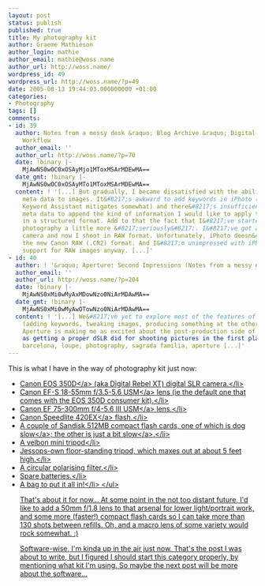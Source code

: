 ```yaml
---
layout: post
status: publish
published: true
title: My photography kit
author: Graeme Mathieson
author_login: mathie
author_email: mathie@woss.name
author_url: http://woss.name/
wordpress_id: 49
wordpress_url: http://woss.name/?p=49
date: 2005-08-13 19:44:03.000000000 +01:00
categories:
- Photography
tags: []
comments:
- id: 39
  author: Notes from a messy desk &raquo; Blog Archive &raquo; Digital Photography
    Workflow
  author_email: ''
  author_url: http://woss.name/?p=70
  date: !binary |-
    MjAwNS0wOC0xOSAyMjo1MToxMSArMDEwMA==
  date_gmt: !binary |-
    MjAwNS0wOC0xOSAyMTo1MToxMSArMDEwMA==
  content: ! '[...] But gradually, I became dissatisfied with the ability to attach
    meta data to images. It&#8217;s awkward to add keywords in iPhoto (something which
    Keyword Assistant mitigates somewhat) and there&#8217;s insufficient access to
    meta data to append the kind of information I would like to apply to my images
    in a structured format. Add to that the fact that I&#8217;ve started to take my
    photography a little more &#8217;seriously&#8217;. I&#8217;ve got a shiny new
    camera and now I shoot in RAW format. Unfortunately, iPhoto doesn&#8217;t support
    the new Canon RAW (.CR2) format. And I&#8217;m unimpressed with iPhoto&#8217;s
    support for RAW images anyway. [...]'
- id: 40
  author: ! '&raquo; Aperture: Second Impressions (Notes from a messy desk)'
  author_email: ''
  author_url: http://woss.name/?p=204
  date: !binary |-
    MjAwNS0xMi0wMyAxMDowNzo0NiArMDAwMA==
  date_gmt: !binary |-
    MjAwNS0xMi0wMyAwOTowNzo0NiArMDAwMA==
  content: ! '[...] We&#8217;ve yet to explore most of the features of the workflow
    (adding keywords, tweaking images, producing something at the other end), but
    Aperture is making me as excited about the post-production side of photography
    as getting a proper dSLR did for shooting pictures in the first place!  tags:
    barcelona, loupe, photography, sagrada familia, aperture [...]'
---
```

This is what I have in the way of photography kit just now:

<ul>
  <li><a href="http:&#47;&#47;www.canon.co.uk&#47;for_home&#47;product_finder&#47;cameras&#47;digital_slr&#47;eos_350d&#47;index.asp">Canon EOS 350D<&#47;a> (aka Digital Rebel XT) digital SLR camera.<&#47;li>
  <li>Canon <a href="http:&#47;&#47;www.canon.co.uk&#47;for_home&#47;product_finder&#47;cameras&#47;ef_lenses&#47;zoom_lenses&#47;ef-s_18-55mm_f-3.5-5.6&#47;index.asp">EF-S 18-55mm f&#47;3.5-5.6 USM<&#47;a> lens (ie the default one that comes with the EOS 350D consumer kit).<&#47;li>
  <li>Canon <a href="http:&#47;&#47;www.canon.co.uk&#47;for_home&#47;product_finder&#47;cameras&#47;ef_lenses&#47;zoom_lenses&#47;ef_75300mm_f456iii_usm&#47;index.asp">EF 75-300mm f&#47;4-5.6 III USM<&#47;a> lens.<&#47;li>
  <li>Canon <a href="http:&#47;&#47;consumer.usa.canon.com&#47;ir&#47;controller?act=ModelDetailAct&fcategoryid=141&modelid=7394">Speedlite 420EX<&#47;a> flash.<&#47;li>
  <li>A couple of Sandisk 512MB compact flash cards, one of which is <a href="http:&#47;&#47;www.sandisk.com&#47;retail&#47;cf.asp">dog slow<&#47;a>; the other is just a <a href="http:&#47;&#47;www.sandisk.com&#47;retail&#47;ultra2-cf.asp">bit slow<&#47;a>.<&#47;li>
  <li>A velbon mini tripod<&#47;li>
  <li>Jessops-own floor-standing tripod, which maxes out at about 5 feet high.<&#47;li>
  <li>A circular polarising filter.<&#47;li>
  <li>Spare batteries.<&#47;li>
  <li>A bag to put it all in!<&#47;li>
<&#47;ul>

That's about it for now...  At some point in the not too distant future, I'd like to add a 50mm f&#47;1.8 lens to that arsenal for lower light&#47;portrait work, and some more (faster!) compact flash cards so I can take more than 130 shots between refills.  Oh, and a macro lens of some variety would rock somewhat. :)

Software-wise, I'm kinda up in the air just now.  That's the post I was about to write, but I figured I should start this category properly, by mentioning what kit I'm using.  So maybe the next post will be more about the software...
